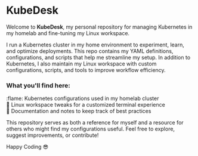 # KubeDesk  

Welcome to **KubeDesk**, my personal repository for managing Kubernetes in my homelab and fine-tuning my Linux workspace.  

I run a Kubernetes cluster in my home environment to experiment, learn, and optimize deployments. This repo contains my YAML definitions, configurations, and scripts that help me streamline my setup. In addition to Kubernetes, I also maintain my Linux workspace with custom configurations, scripts, and tools to improve workflow efficiency.  

### What you'll find here:
:flame: Kubernetes configurations used in my homelab cluster  
:wrench: Linux workspace tweaks for a customized terminal experience  
:rocket:  Documentation and notes to keep track of best practices  

This repository serves as both a reference for myself and a resource for others who might find my configurations useful. Feel free to explore, suggest improvements, or contribute!  

Happy Coding :sunglasses:
